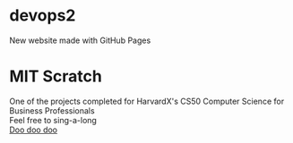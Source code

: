 # devops2

New website made with GitHub Pages

<h1>MIT Scratch</h1>

One of the projects completed for HarvardX's CS50 Computer Science for Business Professionals<br>
Feel free to sing-a-long<br>
<a href="https://scratch.mit.edu/projects/471819632">Doo doo doo</a>

